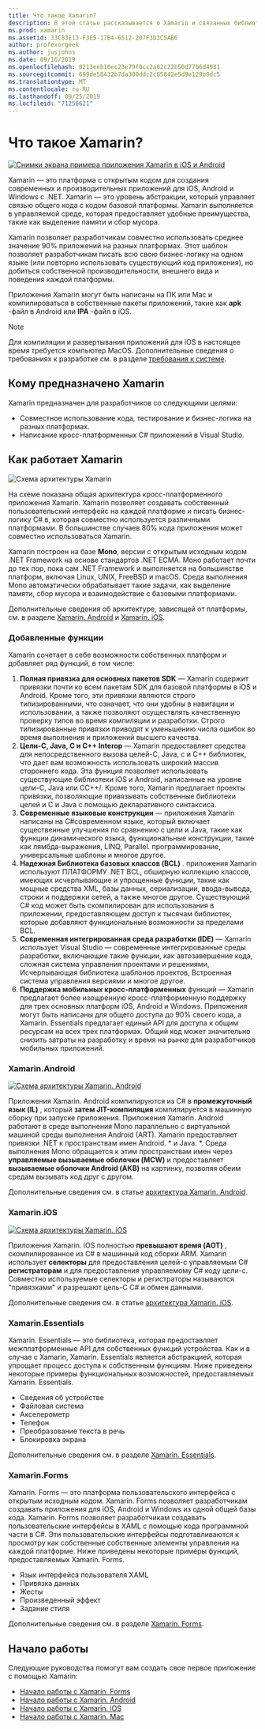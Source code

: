 ```yaml
---
title: Что такое Xamarin?
description: В этой статье рассказывается о Xamarin и связанных библиотеках.
ms.prod: xamarin
ms.assetid: 33C83E13-F3E5-17B4-6512-207F3D3C5AB6
author: profexorgeek
ms.author: jusjohns
ms.date: 09/16/2019
ms.openlocfilehash: 8213eeb18ec23e79f0cc2a82c22b50d77b6d4931
ms.sourcegitcommit: 699de58432b7da300ddc2c85842e5d9e129b0dc5
ms.translationtype: MT
ms.contentlocale: ru-RU
ms.lasthandoff: 09/25/2019
ms.locfileid: "71256621"
---
```

# <a name="what-is-xamarin"></a>Что такое Xamarin?

[![Снимки экрана примера приложения Xamarin в iOS и Android](what-is-xamarin-images/xamarin-app-cropped.png)](what-is-xamarin-images/xamarin-app.png#lightbox)

Xamarin — это платформа с открытым кодом для создания современных и производительных приложений для iOS, Android и Windows с .NET. Xamarin — это уровень абстракции, который управляет связью общего кода с кодом базовой платформы. Xamarin выполняется в управляемой среде, которая предоставляет удобные преимущества, такие как выделение памяти и сбор мусора.

Xamarin позволяет разработчикам совместно использовать среднее значение 90% приложений на разных платформах. Этот шаблон позволяет разработчикам писать всю свою бизнес-логику на одном языке (или повторно использовать существующий код приложения), но добиться собственной производительности, внешнего вида и поведения каждой платформы.

Приложения Xamarin могут быть написаны на ПК или Mac и компилироваться в собственные пакеты приложений, такие как **apk** -файл в Android или **IPA** -файл в iOS.

> [!NOTE]
> Для компиляции и развертывания приложений для iOS в настоящее время требуется компьютер MacOS. Дополнительные сведения о требованиях к разработке см. в разделе [требования к системе](~/cross-platform/get-started/requirements.md#macos-requirements).

## <a name="who-xamarin-is-for"></a>Кому предназначено Xamarin

Xamarin предназначен для разработчиков со следующими целями:

- Совместное использование кода, тестирование и бизнес-логика на разных платформах.
- Написание кросс-платформенных C# приложений в Visual Studio.

## <a name="how-xamarin-works"></a>Как работает Xamarin

![Схема архитектуры Xamarin](what-is-xamarin-images/xamarin-architecture.png)

На схеме показана общая архитектура кросс-платформенного приложения Xamarin. Xamarin позволяет создавать собственный пользовательский интерфейс на каждой платформе и писать бизнес-логику C# в, которая совместно используется различными платформами. В большинстве случаев 80% кода приложения может совместно использоваться Xamarin.

Xamarin построен на базе **Mono**, версии с открытым исходным кодом .NET Framework на основе стандартов .NET ECMA. Моно работает почти до тех пор, пока сам .NET Framework и выполняется на большинстве платформ, включая Linux, UNIX, FreeBSD и macOS. Среда выполнения Mono автоматически обрабатывает такие задачи, как выделение памяти, сбор мусора и взаимодействие с базовыми платформами.

Дополнительные сведения об архитектуре, зависящей от платформы, см. в разделе [Xamarin. Android](#xamarinandroid) и [Xamarin. iOS](#xamarinios).

### <a name="added-features"></a>Добавленные функции

Xamarin сочетает в себе возможности собственных платформ и добавляет ряд функций, в том числе:

1. **Полная привязка для основных пакетов SDK** — Xamarin содержит привязки почти ко всем пакетам SDK для базовой платформы в iOS и Android. Кроме того, эти привязки являются строго типизированными, что означает, что они удобны в навигации и использовании, а также позволяют осуществлять качественную проверку типов во время компиляции и разработки. Строго типизированные привязки приводят к уменьшению числа ошибок во время выполнения и приложений высшего качества.
1. **Цели-C, Java, C и C++ Interop** — Xamarin предоставляет средства для непосредственного вызова целей-C, Java, c и C++ библиотек, что дает вам возможность использовать широкий массив стороннего кода. Эта функция позволяет использовать существующие библиотеки iOS и Android, написанные на уровне цели-C, Java или CC++/. Кроме того, Xamarin предлагает проекты привязки, позволяющие привязывать собственные библиотеки целей и C и Java с помощью декларативного синтаксиса.
1. **Современные языковые конструкции** — приложения Xamarin написаны на C#современном языке, который включает существенные улучшения по сравнению с цели и Java, такие как функции динамического языка, функциональные конструкции, такие как лямбда-выражения, LINQ, Parallel. программирование, универсальные шаблоны и многое другое.
1. **Надежная Библиотека базовых классов (BCL)** . приложения Xamarin используют ПЛАТФОРМУ .NET BCL, обширную коллекцию классов, имеющих исчерпывающие и упрощенные функции, такие как мощные средства XML, базы данных, сериализации, ввода-вывода, строки и поддержки сетей, а также многое другое. Существующий C# код может быть скомпилирован для использования в приложении, предоставляющем доступ к тысячам библиотек, которые добавляют функциональные возможности за пределами BCL.
1. **Современная интегрированная среда разработки (IDE)** — Xamarin использует Visual Studio — современные интегрированные среды разработки, включающие такие функции, как автозавершение кода, сложная система управления проектами и решениями, Исчерпывающая библиотека шаблонов проектов, Встроенная система управления версиями и многое другое.
1. **Поддержка мобильных кросс-платформенных** функций — Xamarin предлагает более изощренную кросс-платформенную поддержку для трех основных платформ iOS, Android и Windows. Приложения могут быть написаны для общего доступа до 90% своего кода, а Xamarin. Essentials предлагает единый API для доступа к общим ресурсам на всех трех платформах. Общий код может значительно снизить затраты на разработку и время на рынке для разработчиков мобильных приложений.

### <a name="xamarinandroid"></a>Xamarin.Android

[![Схема архитектуры Xamarin. Android](what-is-xamarin-images/android-architecture-cropped.png)](what-is-xamarin-images/android-architecture.png#lightbox)

Приложения Xamarin. Android компилируются из C# в **промежуточный язык (IL)** , который **затем JIT-компиляция** компилируется в машинную сборку при запуске приложения. Приложения Xamarin. Android работают в среде выполнения Mono параллельно с виртуальной машиной среды выполнения Android (ART). Xamarin предоставляет привязки .NET к пространствам имен Android. * и Java. *. Среда выполнения Mono обращается к этим пространствам имен через **управляемые вызываемые оболочки (MCW)** и предоставляет **вызываемые оболочки Android (АКВ)** на картинку, позволяя обеим средам вызывать код друг с другом.

Дополнительные сведения см. в статье [архитектура Xamarin. Android](~/android/internals/architecture.md).

### <a name="xamarinios"></a>Xamarin.iOS

[![Схема архитектуры Xamarin. iOS](what-is-xamarin-images/ios-architecture-cropped.png)](what-is-xamarin-images/ios-architecture.png#lightbox)

Приложения Xamarin. iOS полностью **превышают время (AOT)** , скомпилированное из C# в машинный код сборки ARM. Xamarin использует **селекторы** для предоставления целей-c управляемым C# **регистраторам** и для предоставления управляемому C# коду цели-c. Совместно используемые селекторы и регистраторы называются "привязками" и разрешают цель-C C# и обмен данными.

Дополнительные сведения см. в статье [архитектура Xamarin. iOS](~/ios/internals/architecture.md).

### <a name="xamarinessentials"></a>Xamarin.Essentials

Xamarin. Essentials — это библиотека, которая предоставляет межплатформенные API для собственных функций устройства. Как и в случае с Xamarin, Xamarin. Essentials является абстракцией, которая упрощает процесс доступа к собственным функциям. Ниже приведены некоторые примеры функциональных возможностей, предоставляемых Xamarin. Essentials.

- Сведения об устройстве
- Файловая система
- Акселерометр
- Телефон
- Преобразование текста в речь
- Блокировка экрана

Дополнительные сведения см. в разделе [Xamarin. Essentials](~/essentials/index.md).

### <a name="xamarinforms"></a>Xamarin.Forms

Xamarin. Forms — это платформа пользовательского интерфейса с открытым исходным кодом. Xamarin. Forms позволяет разработчикам создавать приложения для iOS, Android и Windows из одной общей базы кода. Xamarin. Forms позволяет разработчикам создавать пользовательские интерфейсы в XAML с помощью кода программной части в C#. Эти пользовательские интерфейсы подготавливаются к просмотру как собственные собственные элементы управления на каждой платформе. Ниже приведены некоторые примеры функций, предоставляемых Xamarin. Forms.

- Язык интерфейса пользователя XAML
- Привязка данных
- Жесты
- Произведенный эффект
- Задание стиля

Дополнительные сведения см. в разделе [Xamarin. Forms](~/xamarin-forms/index.yml).

## <a name="get-started"></a>Начало работы

Следующие руководства помогут вам создать свое первое приложение с помощью Xamarin:

- [Начало работы с Xamarin. Forms](~/xamarin-forms/index.yml)
- [Начало работы с Xamarin. Android](~/android/index.yml)
- [Начало работы с Xamarin. iOS](~/ios/index.yml)
- [Начало работы с Xamarin. Mac](~/mac/index.yml)
